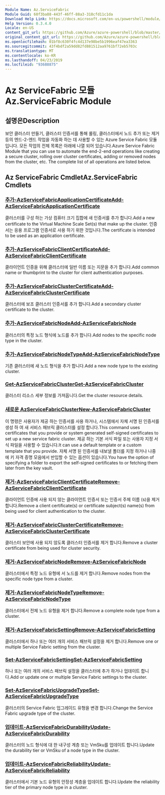 ```yaml
---
Module Name: Az.ServiceFabric
Module Guid: 60f3ba88-443f-46ff-88a3-318cfd11c1da
Download Help Link: https://docs.microsoft.com/en-us/powershell/module/az.servicefabric
Help Version: 0.3.4.0
Locale: en-US
content_git_url: https://github.com/Azure/azure-powershell/blob/master/src/ServiceFabric/ServiceFabric/help/Az.ServiceFabric.md
original_content_git_url: https://github.com/Azure/azure-powershell/blob/master/src/ServiceFabric/ServiceFabric/help/Az.ServiceFabric.md
ms.openlocfilehash: 01bf8c630f4fc4d137e98be5b1996eaf47ea3363
ms.sourcegitcommit: 43f4bdf2a59dd82fd881512aa9761bf72eb5703c
ms.translationtype: MT
ms.contentlocale: ko-KR
ms.lasthandoff: 04/23/2019
ms.locfileid: "93688875"
---
```

# <span data-ttu-id="8e0c6-101">Az ServiceFabric 모듈</span><span class="sxs-lookup"><span data-stu-id="8e0c6-101">Az.ServiceFabric Module</span></span>
## <span data-ttu-id="8e0c6-102">설명은</span><span class="sxs-lookup"><span data-stu-id="8e0c6-102">Description</span></span>
<span data-ttu-id="8e0c6-103">보안 클러스터 만들기, 클러스터 인증서를 통해 롤링, 클러스터에서 노드 추가 또는 제거 등의 엔드-2-엔드 작업을 자동화 하는 데 사용할 수 있는 Azure Service Fabric 모듈입니다. 모든 작업의 전체 목록은 아래에 나열 되어 있습니다.</span><span class="sxs-lookup"><span data-stu-id="8e0c6-103">Azure Service Fabric Module that you can use to automate the end-2-end operations like creating a secure cluster, rolling over cluster certificates, adding or removed nodes from the cluster, etc. The complete list of all operations are listed below.</span></span>

## <span data-ttu-id="8e0c6-104">Az ServiceFabric Cmdlet</span><span class="sxs-lookup"><span data-stu-id="8e0c6-104">Az.ServiceFabric Cmdlets</span></span>
### [<span data-ttu-id="8e0c6-105">추가-AzServiceFabricApplicationCertificate</span><span class="sxs-lookup"><span data-stu-id="8e0c6-105">Add-AzServiceFabricApplicationCertificate</span></span>](Add-AzServiceFabricApplicationCertificate.md)
<span data-ttu-id="8e0c6-106">클러스터를 구성 하는 가상 컴퓨터 크기 집합에 새 인증서를 추가 합니다.</span><span class="sxs-lookup"><span data-stu-id="8e0c6-106">Add a new certificate to the Virtual Machine Scale Set(s) that make up the cluster.</span></span> <span data-ttu-id="8e0c6-107">인증서는 응용 프로그램 인증서로 사용 하기 위한 것입니다.</span><span class="sxs-lookup"><span data-stu-id="8e0c6-107">The certificate is intended to be used as an application certificate.</span></span>

### [<span data-ttu-id="8e0c6-108">추가-AzServiceFabricClientCertificate</span><span class="sxs-lookup"><span data-stu-id="8e0c6-108">Add-AzServiceFabricClientCertificate</span></span>](Add-AzServiceFabricClientCertificate.md)
<span data-ttu-id="8e0c6-109">클라이언트 인증을 위해 클러스터에 일반 이름 또는 지문을 추가 합니다.</span><span class="sxs-lookup"><span data-stu-id="8e0c6-109">Add common name or thumbprint to the cluster for client authentication purposes.</span></span>

### [<span data-ttu-id="8e0c6-110">추가-AzServiceFabricClusterCertificate</span><span class="sxs-lookup"><span data-stu-id="8e0c6-110">Add-AzServiceFabricClusterCertificate</span></span>](Add-AzServiceFabricClusterCertificate.md)
<span data-ttu-id="8e0c6-111">클러스터에 보조 클러스터 인증서를 추가 합니다.</span><span class="sxs-lookup"><span data-stu-id="8e0c6-111">Add a secondary cluster certificate to the cluster.</span></span>

### [<span data-ttu-id="8e0c6-112">추가-AzServiceFabricNode</span><span class="sxs-lookup"><span data-stu-id="8e0c6-112">Add-AzServiceFabricNode</span></span>](Add-AzServiceFabricNode.md)
<span data-ttu-id="8e0c6-113">클러스터의 특정 노드 형식에 노드를 추가 합니다.</span><span class="sxs-lookup"><span data-stu-id="8e0c6-113">Add nodes to the specific node type in the cluster.</span></span>

### [<span data-ttu-id="8e0c6-114">추가-AzServiceFabricNodeType</span><span class="sxs-lookup"><span data-stu-id="8e0c6-114">Add-AzServiceFabricNodeType</span></span>](Add-AzServiceFabricNodeType.md)
<span data-ttu-id="8e0c6-115">기존 클러스터에 새 노드 형식을 추가 합니다.</span><span class="sxs-lookup"><span data-stu-id="8e0c6-115">Add a new node type to the existing cluster.</span></span>

### [<span data-ttu-id="8e0c6-116">Get-AzServiceFabricCluster</span><span class="sxs-lookup"><span data-stu-id="8e0c6-116">Get-AzServiceFabricCluster</span></span>](Get-AzServiceFabricCluster.md)
<span data-ttu-id="8e0c6-117">클러스터 리소스 세부 정보를 가져옵니다.</span><span class="sxs-lookup"><span data-stu-id="8e0c6-117">Get the cluster resource details.</span></span>

### [<span data-ttu-id="8e0c6-118">새로운 AzServiceFabricCluster</span><span class="sxs-lookup"><span data-stu-id="8e0c6-118">New-AzServiceFabricCluster</span></span>](New-AzServiceFabricCluster.md)
<span data-ttu-id="8e0c6-119">이 명령은 사용자가 제공 하는 인증서를 사용 하거나, 시스템에서 자체 서명 된 인증서를 생성 하 여 새 서비스 패브릭 클러스터를 설정 합니다.</span><span class="sxs-lookup"><span data-stu-id="8e0c6-119">This command uses certificates that you provide or system generated self-signed certificates to set up a new service fabric cluster.</span></span> <span data-ttu-id="8e0c6-120">제공 하는 기본 서식 파일 또는 사용자 지정 서식 파일을 사용할 수 있습니다.</span><span class="sxs-lookup"><span data-stu-id="8e0c6-120">It can use a default template or a custom template that you provide.</span></span> <span data-ttu-id="8e0c6-121">자체 서명 된 인증서를 내보낼 폴더를 지정 하거나 나중에 키 자격 증명 모음에서 반입할 수 있는 옵션이 있습니다.</span><span class="sxs-lookup"><span data-stu-id="8e0c6-121">You have the option of specifying a folder to export the self-signed certificates to or fetching them later from the key vault.</span></span> 

### [<span data-ttu-id="8e0c6-122">제거-AzServiceFabricClientCertificate</span><span class="sxs-lookup"><span data-stu-id="8e0c6-122">Remove-AzServiceFabricClientCertificate</span></span>](Remove-AzServiceFabricClientCertificate.md)
<span data-ttu-id="8e0c6-123">클라이언트 인증에 사용 되지 않는 클라이언트 인증서 또는 인증서 주체 이름 (s)을 제거 합니다.</span><span class="sxs-lookup"><span data-stu-id="8e0c6-123">Remove a client certificate(s) or certificate subject(s) name(s) from being used for client authentication to the cluster.</span></span>

### [<span data-ttu-id="8e0c6-124">제거-AzServiceFabricClusterCertificate</span><span class="sxs-lookup"><span data-stu-id="8e0c6-124">Remove-AzServiceFabricClusterCertificate</span></span>](Remove-AzServiceFabricClusterCertificate.md)
<span data-ttu-id="8e0c6-125">클러스터 보안에 사용 되지 않도록 클러스터 인증서를 제거 합니다.</span><span class="sxs-lookup"><span data-stu-id="8e0c6-125">Remove a cluster certificate from being used for cluster security.</span></span>

### [<span data-ttu-id="8e0c6-126">제거-AzServiceFabricNode</span><span class="sxs-lookup"><span data-stu-id="8e0c6-126">Remove-AzServiceFabricNode</span></span>](Remove-AzServiceFabricNode.md)
<span data-ttu-id="8e0c6-127">클러스터에서 특정 노드 유형에 서 노드를 제거 합니다.</span><span class="sxs-lookup"><span data-stu-id="8e0c6-127">Remove nodes from the specific node type from a cluster.</span></span>

### [<span data-ttu-id="8e0c6-128">제거-AzServiceFabricNodeType</span><span class="sxs-lookup"><span data-stu-id="8e0c6-128">Remove-AzServiceFabricNodeType</span></span>](Remove-AzServiceFabricNodeType.md)
<span data-ttu-id="8e0c6-129">클러스터에서 전체 노드 유형을 제거 합니다.</span><span class="sxs-lookup"><span data-stu-id="8e0c6-129">Remove a complete node type from a cluster.</span></span>

### [<span data-ttu-id="8e0c6-130">제거-AzServiceFabricSetting</span><span class="sxs-lookup"><span data-stu-id="8e0c6-130">Remove-AzServiceFabricSetting</span></span>](Remove-AzServiceFabricSetting.md)
<span data-ttu-id="8e0c6-131">클러스터에서 하나 또는 여러 개의 서비스 패브릭 설정을 제거 합니다.</span><span class="sxs-lookup"><span data-stu-id="8e0c6-131">Remove one or multiple Service Fabric setting from the cluster.</span></span>

### [<span data-ttu-id="8e0c6-132">Set-AzServiceFabricSetting</span><span class="sxs-lookup"><span data-stu-id="8e0c6-132">Set-AzServiceFabricSetting</span></span>](Set-AzServiceFabricSetting.md)
<span data-ttu-id="8e0c6-133">하나 또는 여러 개의 서비스 패브릭 설정을 클러스터에 추가 하거나 업데이트 합니다.</span><span class="sxs-lookup"><span data-stu-id="8e0c6-133">Add or update one or multiple Service Fabric settings to the cluster.</span></span>

### [<span data-ttu-id="8e0c6-134">Set-AzServiceFabricUpgradeType</span><span class="sxs-lookup"><span data-stu-id="8e0c6-134">Set-AzServiceFabricUpgradeType</span></span>](Set-AzServiceFabricUpgradeType.md)
<span data-ttu-id="8e0c6-135">클러스터의 Service Fabric 업그레이드 유형을 변경 합니다.</span><span class="sxs-lookup"><span data-stu-id="8e0c6-135">Change the Service Fabric upgrade type of the cluster.</span></span>

### [<span data-ttu-id="8e0c6-136">업데이트-AzServiceFabricDurability</span><span class="sxs-lookup"><span data-stu-id="8e0c6-136">Update-AzServiceFabricDurability</span></span>](Update-AzServiceFabricDurability.md)
<span data-ttu-id="8e0c6-137">클러스터의 노드 형식에 대 한 내구성 계층 또는 VmSku를 업데이트 합니다.</span><span class="sxs-lookup"><span data-stu-id="8e0c6-137">Update the durability tier or VmSku of a node type in the cluster.</span></span>

### [<span data-ttu-id="8e0c6-138">업데이트-AzServiceFabricReliability</span><span class="sxs-lookup"><span data-stu-id="8e0c6-138">Update-AzServiceFabricReliability</span></span>](Update-AzServiceFabricReliability.md)
<span data-ttu-id="8e0c6-139">클러스터에서 기본 노드 유형의 안정성 계층을 업데이트 합니다.</span><span class="sxs-lookup"><span data-stu-id="8e0c6-139">Update the reliability tier of the primary node type in a cluster.</span></span>

